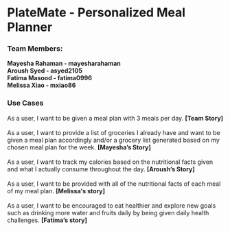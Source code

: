 # PlateMate - Personalized Meal Planner
### Team Members: <br>
**Mayesha Rahaman - mayesharahaman <br>**
**Aroush Syed - asyed2105 <br>
Fatima Masood - fatima0996 <br>
Melissa Xiao - mxiao86**

### Use Cases 
As a user, I want to be given a meal plan with 3 meals per day. **[Team Story]** <br>
<br>
As a user, I want to provide a list of groceries I already have and want to be given a meal plan accordingly and/or a grocery list generated based on my chosen meal plan for the week. **[Mayesha’s Story]** <br>
<br>
As a user, I want to track my calories based on the nutritional facts given and what I actually consume throughout the day. **[Aroush’s Story]** <br>
<br>
As a user, I want to be provided with all of the nutritional facts of each meal of my meal plan. **[Melissa's story]** <br>
<br>
As a user, I want to be encouraged to eat healthier and explore new goals such as drinking more water and fruits daily by being given daily health challenges. **[Fatima’s story]**
